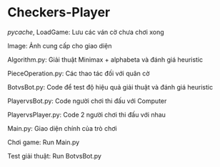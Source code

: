# Checkers-Player

_pycache_, LoadGame: Lưu các ván cờ chưa chơi xong

Image: Ảnh cung cấp cho giao diện

Algorithm.py: Giải thuật Minimax + alphabeta và đánh giá heuristic

PieceOperation.py: Các thao tác đối với quân cờ

BotvsBot.py: Code để test độ hiệu quả giải thuật và đánh giá heuristic

PlayervsBot.py: Code người chơi thi đấu với Computer

PlayervsPlayer.py: Code 2 người chơi thi đấu với nhau

Main.py: Giao diện chính của trò chơi

Chơi game: Run Main.py

Test giải thuật: Run BotvsBot.py
